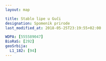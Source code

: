 ```yaml
---
layout: map

title: Stablo lipe u Guči
designation: Spomenik prirode
last_modified_at: 2018-05-25T23:19:55+02:00

WDPA: [555589047]
BioRaS: [292]
geoSrbija:
  L1_182: [94]
---
```

